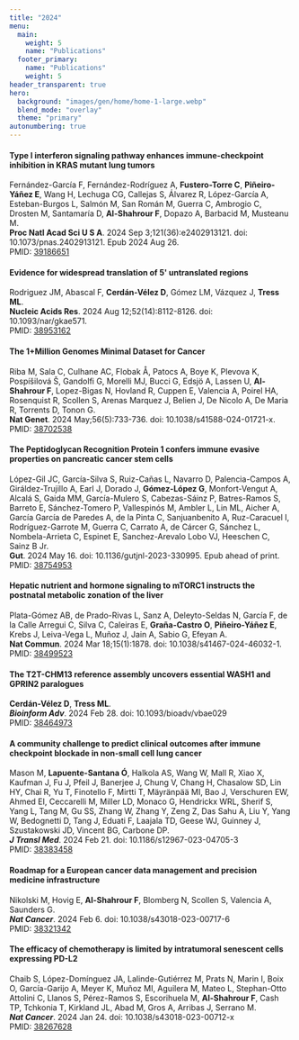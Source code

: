 ```yaml
---
title: "2024"
menu:
  main:
    weight: 5
    name: "Publications"
  footer_primary:
    name: "Publications"
    weight: 5
header_transparent: true
hero:
  background: "images/gen/home/home-1-large.webp"
  blend_mode: "overlay"
  theme: "primary"
autonumbering: true
---
```


#### Type I interferon signaling pathway enhances immune-checkpoint inhibition in KRAS mutant lung tumors
Fernández-García F, Fernández-Rodríguez A, **Fustero-Torre C**, **Piñeiro-Yáñez E**, Wang H, Lechuga CG, Callejas S, Álvarez R, López-García A, Esteban-Burgos L, Salmón M, San Román M, Guerra C, Ambrogio C, Drosten M, Santamaría D, **Al-Shahrour F**, Dopazo A, Barbacid M, Musteanu M.  
**Proc Natl Acad Sci U S A**. 2024 Sep 3;121(36):e2402913121. doi: 10.1073/pnas.2402913121. Epub 2024 Aug 26.  
PMID: [39186651](https://pubmed.ncbi.nlm.nih.gov/39186651/)

#### Evidence for widespread translation of 5' untranslated regions
Rodriguez JM, Abascal F, **Cerdán-Vélez D**, Gómez LM, Vázquez J, **Tress ML**.  
**Nucleic Acids Res**. 2024 Aug 12;52(14):8112-8126. doi: 10.1093/nar/gkae571.  
PMID: [38953162](https://pubmed.ncbi.nlm.nih.gov/38953162/)

#### The 1+Million Genomes Minimal Dataset for Cancer
Riba M, Sala C, Culhane AC, Flobak Å, Patocs A, Boye K, Plevova K, Pospíšilová Š, Gandolfi G, Morelli MJ, Bucci G, Edsjö A, Lassen U, **Al-Shahrour F**, Lopez-Bigas N, Hovland R, Cuppen E, Valencia A, Poirel HA, Rosenquist R, Scollen S, Arenas Marquez J, Belien J, De Nicolo A, De Maria R, Torrents D, Tonon G.  
**Nat Genet**. 2024 May;56(5):733-736. doi: 10.1038/s41588-024-01721-x.  
PMID: [38702538](https://pubmed.ncbi.nlm.nih.gov/38702538/)

#### The Peptidoglycan Recognition Protein 1 confers immune evasive properties on pancreatic cancer stem cells
López-Gil JC, García-Silva S, Ruiz-Cañas L, Navarro D, Palencia-Campos A, Giráldez-Trujillo A, Earl J, Dorado J, **Gómez-López G**, Monfort-Vengut A, Alcalá S, Gaida MM, García-Mulero S, Cabezas-Sáinz P, Batres-Ramos S, Barreto E, Sánchez-Tomero P, Vallespinós M, Ambler L, Lin ML, Aicher A, García García de Paredes A, de la Pinta C, Sanjuanbenito A, Ruz-Caracuel I, Rodríguez-Garrote M, Guerra C, Carrato A, de Cárcer G, Sánchez L, Nombela-Arrieta C, Espinet E, Sanchez-Arevalo Lobo VJ, Heeschen C, Sainz B Jr.  
**Gut**. 2024 May 16. doi: 10.1136/gutjnl-2023-330995. Epub ahead of print.  
PMID: [38754953](https://pubmed.ncbi.nlm.nih.gov/38754953/)

#### Hepatic nutrient and hormone signaling to mTORC1 instructs the postnatal metabolic zonation of the liver
Plata-Gómez AB, de Prado-Rivas L, Sanz A, Deleyto-Seldas N, García F, de la Calle Arregui C, Silva C, Caleiras E, **Graña-Castro O**, **Piñeiro-Yáñez E**, Krebs J, Leiva-Vega L, Muñoz J, Jain A, Sabio G, Efeyan A.  
**Nat Commun**. 2024 Mar 18;15(1):1878. doi: 10.1038/s41467-024-46032-1.  
PMID: [38499523](https://pubmed.ncbi.nlm.nih.gov/38499523/)

#### The T2T-CHM13 reference assembly uncovers essential WASH1 and GPRIN2 paralogues
**Cerdán-Vélez D**, **Tress ML**.  
***Bioinform Adv***. 2024 Feb 28. doi: 10.1093/bioadv/vbae029  
PMID: [38464973](https://pubmed.ncbi.nlm.nih.gov/38464973/)

#### A community challenge to predict clinical outcomes after immune checkpoint blockade in non-small cell lung cancer
Mason M, **Lapuente-Santana Ó**, Halkola AS, Wang W, Mall R, Xiao X, Kaufman J, Fu J, Pfeil J, Banerjee J, Chung V, Chang H, Chasalow SD, Lin HY, Chai R, Yu T, Finotello F, Mirtti T, Mäyränpää MI, Bao J, Verschuren EW, Ahmed EI, Ceccarelli M, Miller LD, Monaco G, Hendrickx WRL, Sherif S, Yang L, Tang M, Gu SS, Zhang W, Zhang Y, Zeng Z, Das Sahu A, Liu Y, Yang W, Bedognetti D, Tang J, Eduati F, Laajala TD, Geese WJ, Guinney J, Szustakowski JD, Vincent BG, Carbone DP.  
***J Transl Med***. 2024 Feb 21. doi: 10.1186/s12967-023-04705-3  
PMID: [38383458](https://pubmed.ncbi.nlm.nih.gov/38383458/)

#### Roadmap for a European cancer data management and precision medicine infrastructure
Nikolski M, Hovig E, **Al-Shahrour F**, Blomberg N, Scollen S, Valencia A, Saunders G.  
***Nat Cancer***. 2024 Feb 6. doi: 10.1038/s43018-023-00717-6  
PMID: [38321342](https://pubmed.ncbi.nlm.nih.gov/38321342/)

#### The efficacy of chemotherapy is limited by intratumoral senescent cells expressing PD-L2
Chaib S, López-Domínguez JA, Lalinde-Gutiérrez M, Prats N, Marin I, Boix O, García-Garijo A, Meyer K, Muñoz MI, Aguilera M, Mateo L, Stephan-Otto Attolini C, Llanos S, Pérez-Ramos S, Escorihuela M, **Al-Shahrour F**, Cash TP, Tchkonia T, Kirkland JL, Abad M, Gros A, Arribas J, Serrano M.  
***Nat Cancer***. 2024 Jan 24. doi: 10.1038/s43018-023-00712-x  
PMID: [38267628](https://pubmed.ncbi.nlm.nih.gov/38267628/)
